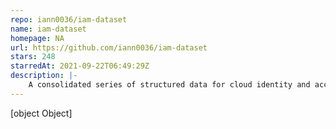 ```yaml
---
repo: iann0036/iam-dataset
name: iam-dataset
homepage: NA
url: https://github.com/iann0036/iam-dataset
stars: 248
starredAt: 2021-09-22T06:49:29Z
description: |-
    A consolidated series of structured data for cloud identity and access management systems, including datasets for AWS, Azure, and Google Cloud
---
```


[object Object]
